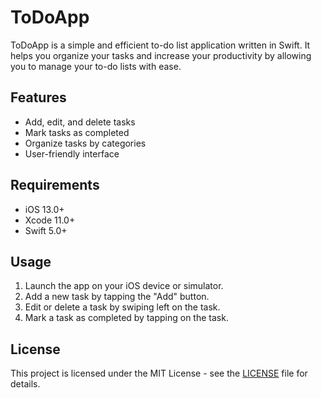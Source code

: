 # ToDoApp

ToDoApp is a simple and efficient to-do list application written in Swift. It helps you organize your tasks and increase your productivity by allowing you to manage your to-do lists with ease.

## Features

- Add, edit, and delete tasks
- Mark tasks as completed
- Organize tasks by categories
- User-friendly interface

## Requirements

- iOS 13.0+
- Xcode 11.0+
- Swift 5.0+

## Usage

1. Launch the app on your iOS device or simulator.
2. Add a new task by tapping the "Add" button.
3. Edit or delete a task by swiping left on the task.
4. Mark a task as completed by tapping on the task.

## License

This project is licensed under the MIT License - see the [LICENSE](LICENSE) file for details.
